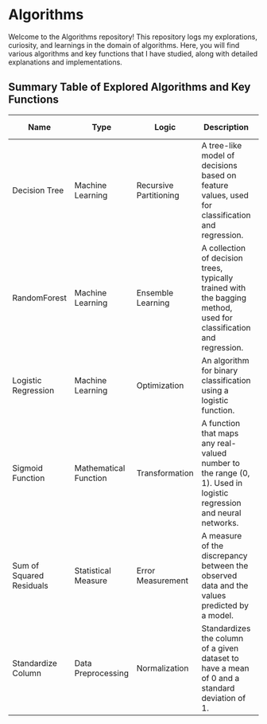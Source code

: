 # Algorithms

Welcome to the Algorithms repository! This repository logs my explorations, curiosity, and learnings in the domain of algorithms. Here, you will find various algorithms and key functions that I have studied, along with detailed explanations and implementations.

## Summary Table of Explored Algorithms and Key Functions


| Name                     | Type                  | Logic                 | Description                                                                 | Method                | Normalization Needed |
|--------------------------|-----------------------|-----------------------|-----------------------------------------------------------------------------|-----------------------|-----------------------|
| Decision Tree            | Machine Learning      | Recursive Partitioning| A tree-like model of decisions based on feature values, used for classification and regression. | Gini Impurity         | No                    |
| RandomForest             | Machine Learning      | Ensemble Learning     | A collection of decision trees, typically trained with the bagging method, used for classification and regression. | Majority Voting / Averaging | No                    |
| Logistic Regression      | Machine Learning      | Optimization          | An algorithm for binary classification using a logistic function.           | Gradient Descent      | Yes                   |
| Sigmoid Function         | Mathematical Function | Transformation        | A function that maps any real-valued number to the range (0, 1). Used in logistic regression and neural networks. | Mathematical Formula  | No                    |
| Sum of Squared Residuals | Statistical Measure   | Error Measurement     | A measure of the discrepancy between the observed data and the values predicted by a model. | Residual Calculation  | No                    |
| Standardize Column       | Data Preprocessing    | Normalization         | Standardizes the column of a given dataset to have a mean of 0 and a standard deviation of 1. | Feature Scaling       | Yes                   |

